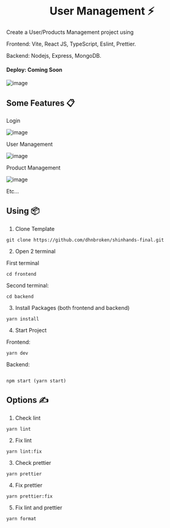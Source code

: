 <h1 align='center'>User Management ⚡</h1>

Create a User/Products Management project using 

Frontend: Vite, React JS, TypeScript, Eslint, Prettier.

Backend: Nodejs, Express, MongoDB.

#### **Deploy: Coming Soon**

![image](https://user-images.githubusercontent.com/70432453/170648662-2ff424b9-74e9-4754-a04d-512fe1496a3b.png)

## **Some Features 📋**

Login

![image](https://user-images.githubusercontent.com/60854411/229021456-05fa64c7-aa98-4993-8136-1eddbf392557.png)


User Management

![image](https://user-images.githubusercontent.com/60854411/229021991-adcd4f59-8986-45ee-be01-c533c177d9f6.png)


Product Management

![image](https://user-images.githubusercontent.com/60854411/229022041-37931f3c-c7f5-4e06-8348-a4f28b1ad2fc.png)


Etc...

## **Using 📦**

1. Clone Template

```
git clone https://github.com/dhnbroken/shinhands-final.git
```

2. Open 2 terminal

First terminal

```
cd frontend

```

Second terminal:

```
cd backend

```

3. Install Packages (both frontend and backend)

```
yarn install
```

4. Start Project

Frontend:

```
yarn dev

```

Backend: 

```
 
npm start (yarn start)
```


## **Options ✍️**

1. Check lint

```
yarn lint
```

2. Fix lint

```
yarn lint:fix
```

3. Check prettier

```
yarn prettier
```

4. Fix prettier

```
yarn prettier:fix
```

5. Fix lint and prettier

```
yarn format
```

